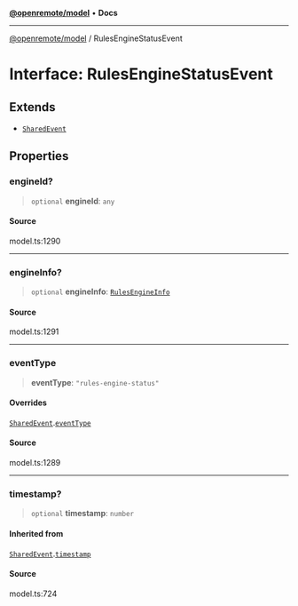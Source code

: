 [**@openremote/model**](../README.md) • **Docs**

***

[@openremote/model](../globals.md) / RulesEngineStatusEvent

# Interface: RulesEngineStatusEvent

## Extends

- [`SharedEvent`](SharedEvent.md)

## Properties

### engineId?

> `optional` **engineId**: `any`

#### Source

model.ts:1290

***

### engineInfo?

> `optional` **engineInfo**: [`RulesEngineInfo`](RulesEngineInfo.md)

#### Source

model.ts:1291

***

### eventType

> **eventType**: `"rules-engine-status"`

#### Overrides

[`SharedEvent`](SharedEvent.md).[`eventType`](SharedEvent.md#eventtype)

#### Source

model.ts:1289

***

### timestamp?

> `optional` **timestamp**: `number`

#### Inherited from

[`SharedEvent`](SharedEvent.md).[`timestamp`](SharedEvent.md#timestamp)

#### Source

model.ts:724
